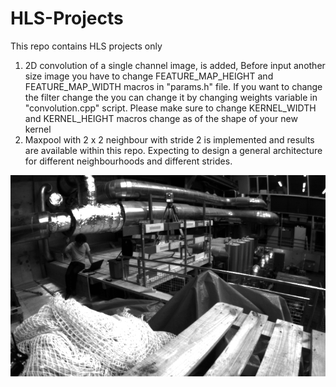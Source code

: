 # HLS-Projects
This repo contains HLS projects only

1) 2D convolution of a single channel image, is added, Before input another size image you have to change FEATURE_MAP_HEIGHT and FEATURE_MAP_WIDTH macros in "params.h" file. If you want to change the filter change the you can change it by changing weights variable in "convolution.cpp" script. Please make sure to change KERNEL_WIDTH and KERNEL_HEIGHT macros change as of the shape of your new kernel
2) Maxpool with 2 x 2 neighbour with stride 2 is implemented and results are available within this repo. Expecting to design a general architecture for different neighbourhoods and different strides.

![Alt text](1403636579763555584.png)
